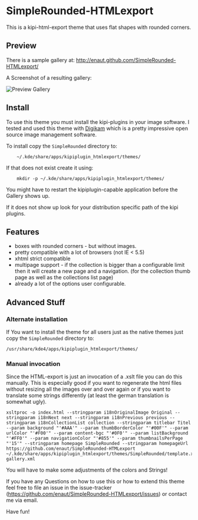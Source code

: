 SimpleRounded-HTMLexport
========================

This is a kipi-html-export theme that uses flat shapes with rounded corners.

Preview
-------
There is a sample gallery at: http://enaut.github.com/SimpleRounded-HTMLexport/

A Screenshot of a resulting gallery:

![Preview Gallery](https://raw.github.com/enaut/SimpleRounded-HTMLexport/master/SimpleRounded/previewBig.png)

Install
-------
To use this theme you must install the kipi-plugins in your image software. I tested and used this theme with [Digikam](http://www.digikam.org/) which is a pretty impressive open source image management software.

To install copy the `SimpleRounded` directory to:
```
    ~/.kde/share/apps/kipiplugin_htmlexport/themes/
```
If that does not exist create it using:
```
    mkdir -p ~/.kde/share/apps/kipiplugin_htmlexport/themes/
```
You might have to restart the kipiplugin-capable application before the Gallery shows up.

If it does not show up look for your distribution specific path of the kipi plugins.

Features
--------
  * boxes with rounded corners - but without images.
  * pretty compatible with a lot of browsers (not IE < 5.5)
  * xhtml strict compatible
  * multipage support - if the collection is bigger than a configurable limit then it will create a new page and a navigation. (for the collection thumb page as well as the collections list page)
  * already a lot of the options user configurable.

Advanced Stuff
--------------
### Alternate installation
If You want to install the theme for all users just as the native themes just copy the `SimpleRounded` directory to:
```
/usr/share/kde4/apps/kipiplugin_htmlexport/themes/
```

### Manual invocation
Since the HTML-export is just an invocation of a .xslt file you can do this manually.
This is especially good if you want to regenerate the html files without resizing all the images over and over again
or if you want to translate some strings differently (at least the german translation is somewhat ugly).
```
xsltproc -o index.html --stringparam i18nOriginalImage Original --stringparam i18nNext next --stringparam i18nPrevious previous --stringparam i18nCollectionList collection --stringparam titlebar Titel --param background "'#AAA'" --param thumbBorderColor "'#00F'" --param urlColor "'#F00'" --param content-bgc "'#0F0'" --param listBackground "'#FF0'" --param navigationColor "'#855'" --param thumbnailsPerPage "'15'" --stringparam homepage SimpleRounded --stringparam homepageUrl https://github.com/enaut/SimpleRounded-HTMLexport ~/.kde/share/apps/kipiplugin_htmlexport/themes/SimpleRounded/template.xsl gallery.xml
```
You will have to make some adjustments of the colors and Strings!

If you have any Questions on how to use this or how to extend this theme feel free to file an issue in the issue-tracker (https://github.com/enaut/SimpleRounded-HTMLexport/issues) or contact me via email.

Have fun!
